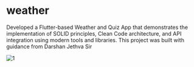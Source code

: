# weather

Developed a Flutter-based Weather and Quiz App that demonstrates the implementation of SOLID principles, Clean Code architecture, and API integration using modern tools and libraries. This project was built with guidance from Darshan Jethva Sir


![1]([https://github.com/user-attachments/assets/1c5db697-8cf0-422e-83ba-4e702430ca0b](https://miro.medium.com/v2/resize:fit:1400/0*1w080Y72qaOdoC3W.png))
